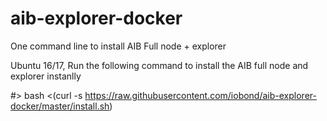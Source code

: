 # aib-explorer-docker
One command line to install AIB Full node + explorer


Ubuntu 16/17, Run the following command
to install the AIB full node and explorer instanlly



#> bash <(curl -s https://raw.githubusercontent.com/iobond/aib-explorer-docker/master/install.sh)
